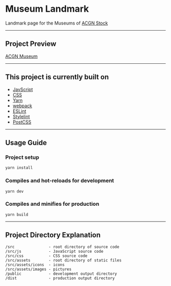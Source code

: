 # Museum Landmark
Landmark page for the Museums of [ACGN Stock](https://acgn-stock.com/)

- - -

## Project Preview

[ACGN Museum](https://museum.acgn-stock.com)

- - -

## This project is currently built on

- [JavScript](https://developer.mozilla.org/en-US/docs/Web/JavaScript)
- [CSS](https://developer.mozilla.org/en-US/docs/Web/CSS)
- [Yarn](https://yarnpkg.com/)
- [webpack](https://webpack.js.org/)
- [ESLint](https://eslint.org/)
- [Stylelint](https://stylelint.io/)
- [PostCSS](https://postcss.org/)

- - -

## Usage Guide

### Project setup
```
yarn install
```

### Compiles and hot-reloads for development
```
yarn dev
```

### Compiles and minifies for production
```
yarn build
```

- - -

## Project Directory Explanation
    /src               - root directory of source code
    /src/js            - JavaScript source code
    /src/css           - CSS source code
    /src/assets        - root directory of static files
    /src/assets/icons  - icons
    /src/assets/images - pictures
    /public            - development output directory
    /dist              - production output directory